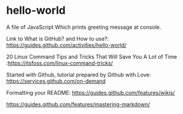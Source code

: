 # hello-world


A file of JavaScript Which prints greeting message at console.

Link to What is GitHub? and How to use?: https://guides.github.com/activities/hello-world/

20 Linux Command Tips and Tricks That Will Save You A Lot of Time :https://itsfoss.com/linux-command-tricks/

Started with Github, tutorial prepared by Github with Love: https://services.github.com/on-demand

Formatting your README: https://guides.github.com/features/wikis/

https://guides.github.com/features/mastering-markdown/
